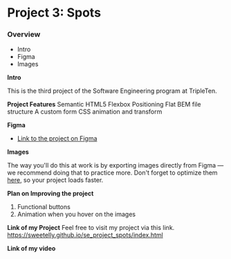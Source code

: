 # Project 3: Spots

### Overview

- Intro
- Figma
- Images

**Intro**

This is the third project of the Software Engineering program at TripleTen.

**Project Features**
Semantic HTML5
Flexbox
Positioning
Flat BEM file structure
A custom form
CSS animation and transform

**Figma**

- [Link to the project on Figma](https://www.figma.com/file/BBNm2bC3lj8QQMHlnqRsga/Sprint-3-Project-%E2%80%94-Spots?type=design&node-id=2%3A60&mode=design&t=afgNFybdorZO6cQo-1)

**Images**

The way you'll do this at work is by exporting images directly from Figma — we recommend doing that to practice more. Don't forget to optimize them [here](https://tinypng.com/), so your project loads faster.

**Plan on Improving the project**

1. Functional buttons
2. Animation when you hover on the images

**Link of my Project**
Feel free to visit my project via this link.
https://sweetelly.github.io/se_project_spots/index.html

**Link of my video**
